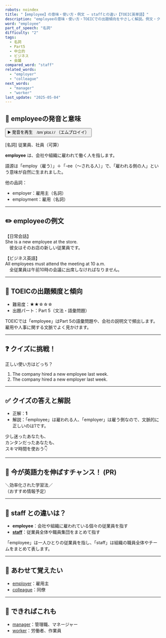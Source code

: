 ```yaml
---
robots: noindex
title: "【employee】の意味・使い方・例文 ― staffとの違い【TOEIC英単語】"
description: "employeeの意味・使い方・TOEICでの出題傾向をやさしく解説。例文・クイズ付きでstaffとの違いもわかりやすく学べます。"
word: "employee"
part_of_speech: "名詞"
difficulty: "2"
tags:
  - 名詞
  - Part5
  - 中立的
  - ビジネス
  - 会議
compared_word: "staff"
related_words:
  - "employer"
  - "colleague"
next_words:
  - "manager"
  - "worker"
last_update: "2025-05-04"
---
```


## 🔰 employeeの発音と意味

<button class="play-audio" onclick="playTTS('employee')">
  <span class="play-audio-main">
    ▶️ 発音を再生　/ɪmˈplɔɪ.iː/
  </span>
  <span class="play-audio-sub">
    （エムプロイイ）
  </span>
</button>

[名詞] 従業員、社員（可算）

**employee** は、会社や組織に雇われて働く人を指します。

語源は「employ（雇う）」＋「-ee（～される人）」で、「雇われる側の人」という意味が自然に生まれました。

他の品詞：  
- employer：雇用主（名詞）
- employment：雇用（名詞）

---

## ✏️ employeeの例文

【日常会話】  
She is a new employee at the store.  
　彼女はそのお店の新しい従業員です。

【ビジネス英語】  
All employees must attend the meeting at 10 a.m.  
　全従業員は午前10時の会議に出席しなければなりません。

---

## 🎯 TOEICの出題頻度と傾向

- 難易度：★★☆☆☆
- 出題パート：Part 5（文法・語彙問題）

TOEICでは「employee」はPart 5の語彙問題や、会社の説明文で頻出します。雇用や人事に関する文脈でよく見かけます。

---

## ❓ クイズに挑戦！

正しい使い方はどっち？

1. The company hired a new employee last week.  
2. The company hired a new employer last week.

---

## ✅ クイズの答えと解説

- 正解：**1**
- 解説：「employee」は雇われる人、「employer」は雇う側なので、文脈的に正しいのは1です。

少し迷ったあなたも、  
カンタンだったあなたも、  
スキマ時間を使おう👇️

---

## 🚀 今が英語力を伸ばすチャンス！ (PR)

<div class="info-center">
＼効率化された学習法／<br>  
（おすすめ情報予定）
</div>

---

## 🤔  staff との違いは？

- **employee**：会社や組織に雇われている個々の従業員を指す
- **[staff](/staff)**：従業員全体や職員集団をまとめて指す

「employee」は一人ひとりの従業員を指し、「staff」は組織の職員全体やチームをまとめて表します。

---

## 🧩 あわせて覚えたい

- [employer](/employer)：雇用主
- [colleague](/colleague)：同僚

---

## 📖 できればこれも

- [manager](/manager)：管理職、マネージャー
- [worker](/worker)：労働者、作業員

<!-- cvid: aid17_bid40 -->
